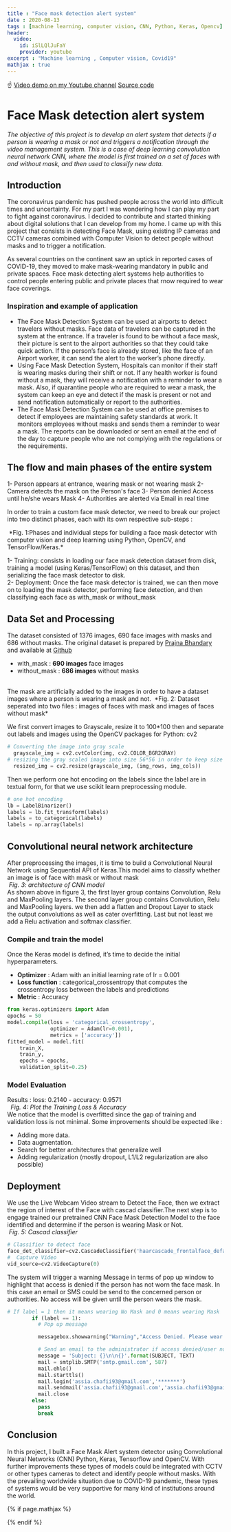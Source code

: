 ```yaml
---
title : "Face mask detection alert system"
date : 2020-08-13
tags : [machine learning, computer vision, CNN, Python, Keras, Opencv]
header:
  video:
    id: iSlLQlJuFaY
    provider: youtube
excerpt : "Machine learning , Computer vision, Covid19"
mathjax : true
---
```

☝️ [Video demo on my Youtube channel](https://youtu.be/iSlLQlJuFaY)
[Source code](https://github.com/achafi/FaceMaskDectionAlertSystem)
# Face Mask detection alert system
*The objective of this project is to develop an alert system that detects if a person is wearing a mask or not and triggers a notification through the video management system. This is a case of deep learning convolution neural network CNN, where the model is first trained on a set of faces with and without mask, and then used to classify new data.*

## Introduction

The coronavirus pandemic has pushed people across the world into difficult times and uncertainty. For my part I was wondering how I can play my part to fight against coronavirus. I decided to contribute and started thinking about digital solutions that I can develop from my home. I came up with this project that consists in detecting Face Mask,  using existing IP cameras and CCTV cameras combined with Computer Vision to detect people without masks and to trigger a notification.

As several countries on the continent saw an uptick in reported cases of COVID-19, they moved to make mask-wearing mandatory in public and private spaces. Face mask detecting alert systems help authorities to control people entering public and private places that rnow required to wear face coverings.
### Inspiration and  example of application
- The Face Mask Detection System can be used at airports to detect travelers without masks. Face data of travelers can be captured in the system at the entrance. If a traveler is found to be without a face mask, their picture is sent to the airport authorities so that they could take quick action. If the person’s face is already stored, like the face of an Airport worker, it can send the alert to the worker’s phone directly.
- Using Face Mask Detection System, Hospitals can monitor if their staff is wearing masks during their shift or not. If any health worker is found without a mask, they will receive a notification with a reminder to wear a mask. Also, if quarantine people who are required to wear a mask, the system can keep an eye and detect if the mask is present or not and send notification automatically or report to the authorities.
- The Face Mask Detection System can be used at office premises to detect if employees are maintaining safety standards at work. It monitors employees without masks and sends them a reminder to wear a mask. The reports can be downloaded or sent an email at the end of the day to capture people who are not complying with the regulations or the requirements.

## The flow and main phases of the entire system

1- Person appears at entrance, wearing mask or not wearing mask
2- Camera detects the mask on the Person's face
3- Person denied Access until he/she wears Mask
4- Authorities are alerted via Email in real time

In order to train a custom face mask detector, we need to break our project into two distinct phases, each with its own respective sub-steps :

<img src="{{ site.url }}{{ site.baseurl }}/assets/images/facemaskdetection/face_mask_detection_phases.png" alt="">
*Fig. 1:Phases and individual steps for building a face mask detector with computer vision and deep learning using Python, OpenCV, and TensorFlow/Keras.*

1- Training: consists in loading our face mask detection dataset from disk, training a model (using Keras/TensorFlow) on this dataset, and then serializing the face mask detector to disk.
<br>
2- Deployment: Once the face mask detector is trained, we can then move on to loading the mask detector, performing face detection, and then classifying each face as with_mask or without_mask

## Data Set and Processing
The dataset consisted of 1376 images, 690 face images with masks and 686 without masks. The original dataset is prepared by [Prajna Bhandary](https://www.linkedin.com/in/prajna-bhandary-0b03a416a/) and available at [Github](https://github.com/prajnasb/observations/tree/master/experiements/data)

  - with_mask  : **690 images** face images
  - without_mask : **686 images** without masks
<br>
The mask are artificially added to the images in order to have a dataset images where a person is wearing a mask and not.

<img src="{{ site.url }}{{ site.baseurl }}/assets/images/facemaskdetection/withandwhithoutmask.jpeg" alt="">
*Fig. 2: Dataset seperated into two files : images of faces with mask and images of faces without mask*

We first convert images to Grayscale, resize it to 100*100 then and separate out labels and images using the OpenCV packages for Python: cv2
```python
# Converting the image into gray scale
  grayscale_img = cv2.cvtColor(img, cv2.COLOR_BGR2GRAY)
# resizing the gray scaled image into size 56*56 in order to keep size of the images consistent
  resized_img = cv2.resize(grayscale_img, (img_rows, img_cols))
```
Then we perform one hot encoding on the labels since the label are in textual form, for that we use scikit learn preprocessing module.

```python
# one hot encoding
lb = LabelBinarizer()
labels = lb.fit_transform(labels)
labels = to_categorical(labels)
labels = np.array(labels)
```
## Convolutional neural network architecture
After preprocessing the images, it is time to build a Convolutional Neural Network using Sequential API of Keras.This model aims to classify whether an image is of face with mask or without mask
<br>
<img src="{{ site.url }}{{ site.baseurl }}/assets/images/facemaskdetection/cnn_model.png" alt="">
*Fig. 3: architecture of CNN model*
<br>
As shown above in figure 3, the first layer group contains Convolution, Relu and MaxPooling layers. The second layer group contains Convolution, Relu and MaxPooling layers. we then add a flatten and Dropout Layer to stack the output convolutions as well as cater overfitting. Last but not least we add a Relu activation and softmax classifier.

### Compile and train the model
Once the Keras model is defined, it’s time to decide the initial hyperparameters.
- **Optimizer** : Adam with an initial learning rate of lr = 0.001
- **Loss function** : categorical_crossentropy that computes the crossentropy loss between the labels and predictions
- **Metric** : Accuracy

```python
from keras.optimizers import Adam
epochs = 50
model.compile(loss = 'categorical_crossentropy',
              optimizer = Adam(lr=0.001),
              metrics = ['accuracy'])
fitted_model = model.fit(
    train_X,
    train_y,
    epochs = epochs,
    validation_split=0.25)
```

### Model Evaluation
Results : loss: 0.2140 - accuracy: 0.9571
<br>
<img src="{{ site.url }}{{ site.baseurl }}/assets/images/facemaskdetection/loss2.png" alt="">
<img src="{{ site.url }}{{ site.baseurl }}/assets/images/facemaskdetection/accuraccy2.png" alt="">
*Fig. 4: Plot the Training Loss & Accuracy*
<br>
We notice that the model is overfitted since the gap of training and validation loss is not minimal. Some improvements should be expected like :
- Adding more data.
- Data augmentation.
- Search for better architectures that generalize well
- Adding regularization (mostly dropout, L1/L2 regularization are also possible)

## Deployment
We use the Live Webcam Video stream to Detect the Face, then we extract the region of interest of the Face with cascad classifier.The next step is to engage trained our pretrained CNN Face Mask Detection Model to the face identified and determine if the person is wearing Mask or Not.
<br>
<img src="{{ site.url }}{{ site.baseurl }}/assets/images/facemaskdetection/cascade_classifier.PNG" alt="">
*Fig. 5: Cascad classifier*
<br>

```python
# Classifier to detect face
face_det_classifier=cv2.CascadeClassifier('haarcascade_frontalface_default.xml')
#  Capture Video
vid_source=cv2.VideoCapture(0)
```
The system will trigger a warning Message in terms of pop up window to highlight that access is denied if the person has not worn the face mask. In this case an email or SMS could be send to the concerned person or authorities. No access will be given until the person wears the mask.

```python
# If label = 1 then it means wearing No Mask and 0 means wearing Mask
        if (label == 1):
          # Pop up message

          messagebox.showwarning("Warning","Access Denied. Please wear a Face Mask")

          # Send an email to the administrator if access denied/user not wearing face mask
          message = 'Subject: {}\n\n{}'.format(SUBJECT, TEXT)
          mail = smtplib.SMTP('smtp.gmail.com', 587)
          mail.ehlo()
          mail.starttls()
          mail.login('assia.chafii93@gmail.com','*******')
          mail.sendmail('assia.chafii93@gmail.com','assia.chafii93@gmail.com',message)
          mail.close
        else:
          pass
          break
```

## Conclusion

In this project, I built a Face Mask Alert system detector using Convolutional Neural Networks (CNN) Python, Keras, Tensorflow and OpenCV. With further improvements these types of models could be integrated with CCTV or other types cameras to detect and identify people without masks. With the prevailing worldwide situation due to COVID-19 pandemic, these types of systems would be very supportive for many kind of institutions around the world.

{% if page.mathjax %}
<script type="text/javascript" async
  src="https://cdn.mathjax.org/mathjax/latest/MathJax.js?config=TeX-MML-AM_CHTML">
</script>
{% endif %}